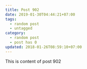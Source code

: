 ```yaml
---
title: Post 902
date: 2019-01-30T04:44:21+07:00
tags:
  - random post
  - untagged
category:
  - random post
  - post has 0
updated: 2018-01-26T08:59:10+07:00
---
```

This is content of post 902